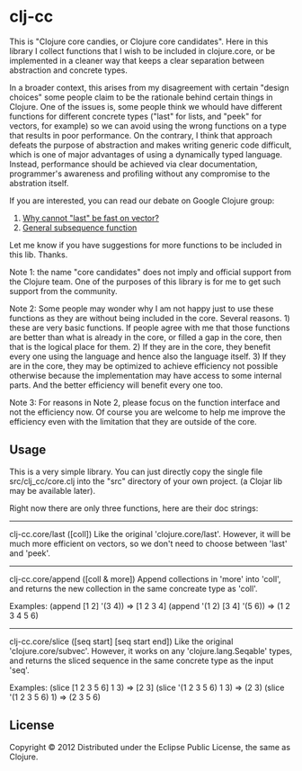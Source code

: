 # clj-cc

This is "Clojure core candies, or Clojure core candidates". Here in this library I collect
functions that I wish to be included in clojure.core, or be implemented in a cleaner way
that keeps a clear separation between abstraction and concrete types.

In a broader context, this arises from my disagreement with certain "design choices" some
people claim to be the rationale behind certain things in Clojure. One of the issues is, some people
think we whould have different functions for different concrete types ("last" for lists, and
"peek" for vectors, for example) so we can avoid using the wrong functions on a type that results
in poor performance. On the contrary, I think that approach defeats the purpose of abstraction and
makes writing generic code difficult, which is one of major advantages of using a dynamically typed
language. Instead, performance should be achieved via clear documentation, programmer's
awareness and profiling without any compromise to the abstration itself.

If you are interested, you can read our debate on Google Clojure group:
<ol>
<li><a href="https://groups.google.com/forum/?fromgroups#!topic/clojure/apkNXk08Xes">Why cannot "last" be fast on vector?</a>
</li>
<li><a href="https://groups.google.com/forum/?fromgroups#!topic/clojure/q4iN7OLfjkU">General subsequence function</a>
</li>
</ol>

Let me know if you have suggestions for more functions to be included in this lib. Thanks.

Note 1: the name "core candidates" does not imply and official support from the Clojure
team. One of the purposes of this library is for me to get such support from the
community.

Note 2: Some people may wonder why I am not happy just to use these functions as they are
without being included in the core. Several reasons. 1) these are very basic functions. If
people agree with me that those functions are better than what is already in the core, or filled
a gap in the core, then that is the logical place for them. 2) If they are in the core, they 
benefit every one using the language and hence also the language itself. 3) If they are in the core, 
they may be optimized to achieve efficiency not possible otherwise because the implementation
may have access to some internal parts. And the better efficiency will benefit every one too.

Note 3: For reasons in Note 2, please focus on the function interface and not the efficiency now. 
Of course you are welcome to help me improve the efficiency even with the limitation that they are
outside of the core.

## Usage

This is a very simple library. You can just directly copy the single file 
src/clj_cc/core.clj into the "src" directory of your own project.
(a Clojar lib may be available later).

Right now there are only three functions, here are their doc strings:

-------------------------
clj-cc.core/last
([coll])
  Like the original 'clojure.core/last'. However, it will be much more efficient on
  vectors, so we don't need to choose between 'last' and 'peek'.

-------------------------
clj-cc.core/append
([coll & more])
  Append collections in 'more' into 'coll', and returns the new collection in the same concreate type as 'coll'.

Examples:
(append [1 2] '(3 4)) => [1 2 3 4]
(append '(1 2) [3 4] '(5 6)) => (1 2 3 4 5 6)

-------------------------
clj-cc.core/slice
([seq start] [seq start end])
  Like the original 'clojure.core/subvec'. However, it works on any 'clojure.lang.Seqable'
  types, and returns the sliced sequence in the same concrete type as the input 'seq'.

Examples:
(slice [1 2 3 5 6] 1 3) => [2 3]
(slice '(1 2 3 5 6) 1 3) => (2 3)
(slice '(1 2 3 5 6) 1) => (2 3 5 6)

## License

Copyright © 2012
Distributed under the Eclipse Public License, the same as Clojure.
